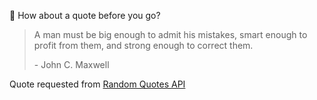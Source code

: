 📣 How about a quote before you go?

> A man must be big enough to admit his mistakes, smart enough to profit from them, and strong enough to correct them.
>
> <p>- John C. Maxwell</p>

Quote requested from [Random Quotes API](https://github.com/lukePeavey/quotable)
